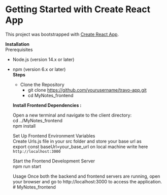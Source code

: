 # Getting Started with Create React App

This project was bootstrapped with [Create React App](https://github.com/facebook/create-react-app).


**Installation**  
  Prerequisites  
 * Node.js (version 14.x or later)  
 * npm (version 6.x or later)  
**Steps**
    * Clone the Repository   
      * git clone https://github.com/yourusername/travo-app.git
      * cd MyNotes_frontend



   **Install Frontend Dependencies :**  
    
     Open a new terminal and navigate to the client directory:  
      cd ../MyNotes_frontend  
      npm install
     
     Set Up Frontend Environment Variables  
      Create Urls.js file in your src folder and store your base url as  
      export const baseUrl=your_base_url  on local machine write here `http://localhost:3000`
   
    Start the Frontend Development Server  
      npm run start
   
    Usage
    Once both the backend and frontend servers are running,
    open your browser and go to http://localhost:3000 to access the application.
#   M y N o t e s _ f r o n t e n d 
 
 
